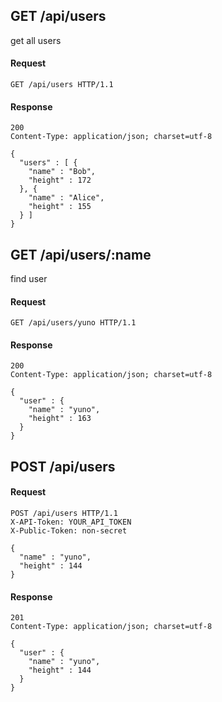 
## GET /api/users
get all users

#### Request
```
GET /api/users HTTP/1.1
```

#### Response
```
200
Content-Type: application/json; charset=utf-8

{
  "users" : [ {
    "name" : "Bob",
    "height" : 172
  }, {
    "name" : "Alice",
    "height" : 155
  } ]
}
```

## GET /api/users/:name
find user

#### Request
```
GET /api/users/yuno HTTP/1.1
```

#### Response
```
200
Content-Type: application/json; charset=utf-8

{
  "user" : {
    "name" : "yuno",
    "height" : 163
  }
}
```

## POST /api/users

#### Request
```
POST /api/users HTTP/1.1
X-API-Token: YOUR_API_TOKEN
X-Public-Token: non-secret

{
  "name" : "yuno",
  "height" : 144
}
```

#### Response
```
201
Content-Type: application/json; charset=utf-8

{
  "user" : {
    "name" : "yuno",
    "height" : 144
  }
}
```
